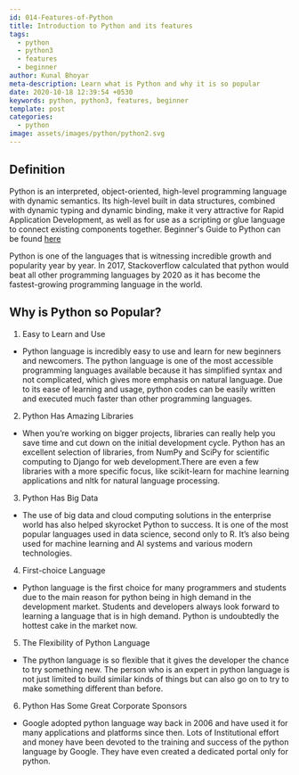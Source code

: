 ```yaml
---
id: 014-Features-of-Python
title: Introduction to Python and its features
tags:
  - python
  - python3
  - features
  - beginner
author: Kunal Bhoyar
meta-description: Learn what is Python and why it is so popular
date: 2020-10-18 12:39:54 +0530
keywords: python, python3, features, beginner
template: post
categories:
  - python
image: assets/images/python/python2.svg
---
```


## Definition

Python is an interpreted, object-oriented, high-level programming language with dynamic semantics. Its high-level built in data structures, combined with dynamic typing and 
dynamic binding, make it very attractive for Rapid Application Development, as well as for use as a scripting or glue language to connect existing components together.
Beginner's Guide to Python can be found [here](https://wiki.python.org/moin/BeginnersGuide)

Python is one of the languages that is witnessing incredible growth and popularity year by year. In 2017, Stackoverflow calculated that python would beat all other programming 
languages by 2020 as it has become the fastest-growing programming language in the world.

## Why is Python so Popular?

1. Easy to Learn and Use

* Python language is incredibly easy to use and learn for new beginners and newcomers. The python language is one of the most accessible programming languages available because 
it has simplified syntax and not complicated, which gives more emphasis on natural language. Due to its ease of learning and usage, python codes can be easily written and 
executed much faster than other programming languages.

2. Python Has Amazing Libraries

* When you’re working on bigger projects, libraries can really help you save time and cut down on the initial development cycle. Python has an excellent selection of libraries, 
from NumPy and SciPy for scientific computing to Django for web development.There are even a few libraries with a more specific focus, like scikit-learn for machine learning 
applications and nltk for natural language processing.

3. Python Has Big Data

* The use of big data and cloud computing solutions in the enterprise world has also helped skyrocket Python to success. It is one of the most popular languages used in data 
science, second only to R. It’s also being used for machine learning and AI systems and various modern technologies.

4. First-choice Language

* Python language is the first choice for many programmers and students due to the main reason for python being in high demand in the development market. Students and developers
always look forward to learning a language that is in high demand. Python is undoubtedly the hottest cake in the market now.

5. The Flexibility of Python Language

* The python language is so flexible that it gives the developer the chance to try something new. The person who is an expert in python language is not just limited to build 
similar kinds of things but can also go on to try to make something different than before.

6. Python Has Some Great Corporate Sponsors

* Google adopted python language way back in 2006 and have used it for many applications and platforms since then. Lots of Institutional effort and money have been devoted to 
the training and success of the python language by Google. They have even created a dedicated portal only for python.

